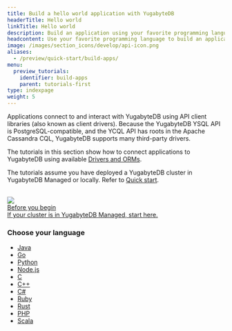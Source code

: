 ```yaml
---
title: Build a hello world application with YugabyteDB
headerTitle: Hello world
linkTitle: Hello world
description: Build an application using your favorite programming language.
headcontent: Use your favorite programming language to build an application that uses YSQL or YCQL APIs.
image: /images/section_icons/develop/api-icon.png
aliases:
  - /preview/quick-start/build-apps/
menu:
  preview_tutorials:
    identifier: build-apps
    parent: tutorials-first
type: indexpage
weight: 5
---
```


Applications connect to and interact with YugabyteDB using API client libraries (also known as client drivers). Because the YugabyteDB YSQL API is PostgreSQL-compatible, and the YCQL API has roots in the Apache Cassandra CQL, YugabyteDB supports many third-party drivers.

The tutorials in this section show how to connect applications to YugabyteDB using available [Drivers and ORMs](../../drivers-orms/).

The tutorials assume you have deployed a YugabyteDB cluster in YugabyteDB Managed or locally. Refer to [Quick start](../../quick-start-yugabytedb-managed/).<br><br>

<div class="row">

  <div class="col-12 col-md-12 col-lg-6 col-xl-6">
  <a class="section-link icon-offset" href="cloud-add-ip/">
    <div class="head">
        <img class="icon" src="/images/section_icons/deploy/checklist.png" aria-hidden="true" />
      <div class="title">Before you begin</div>
    </div>
    <div class="body">
      If your cluster is in YugabyteDB Managed, start here.
    </div>
  </a>
  </div>
</div>

### Choose your language

<ul class="nav yb-pills">

  <li>
    <a href="java/cloud-ysql-yb-jdbc/" class="orange">
      <i class="fa-brands fa-java"></i>
      Java
    </a>
  </li>

  <li>
    <a href="go/cloud-ysql-go/" class="orange">
      <i class="fa-brands fa-golang"></i>
      Go
    </a>
  </li>

  <li>
    <a href="python/cloud-ysql-python/" class="orange">
      <i class="fa-brands fa-python"></i>
      Python
    </a>
  </li>

  <li>
    <a href="nodejs/cloud-ysql-node/" class="orange">
      <i class="fa-brands fa-node-js"></i>
      Node.js
    </a>
  </li>

  <li>
    <a href="c/cloud-ysql-c/" class="orange">
      <i class="icon-c"></i>
      C
    </a>
  </li>

  <li>
    <a href="cpp/cloud-ysql-cpp/" class="orange">
      <i class="icon-cplusplus"></i>
      C++
    </a>
  </li>

  <li>
    <a href="csharp/cloud-ysql-csharp/" class="orange">
      <i class="icon-csharp"></i>
      C#
    </a>
  </li>

  <li>
    <a href="ruby/cloud-ysql-ruby/" class="orange">
      <i class="icon-ruby"></i>
      Ruby
    </a>
  </li>

  <li>
    <a href="rust/cloud-ysql-rust/" class="orange">
      <i class="fa-brands fa-rust"></i>
      Rust
    </a>
  </li>

  <li>
    <a href="php/cloud-ysql-php/" class="orange">
      <i class="fa-brands fa-php"></i>
      PHP
    </a>
  </li>

  <li>
    <a href="scala/ycql/" class="orange">
      <i class="icon-scala"></i>
      Scala
    </a>
  </li>

</ul>

